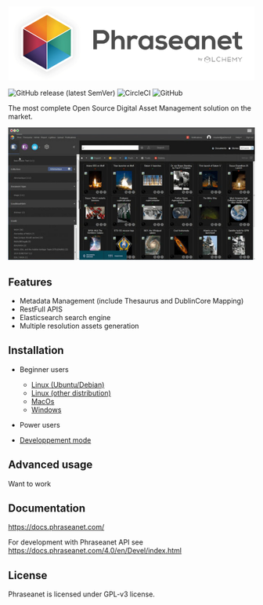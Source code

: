 ![Phraseanet logo](doc/pic/phraseanetLogo.png)

![GitHub release (latest SemVer)](https://img.shields.io/github/v/release/alchemy-fr/Phraseanet)
![CircleCI](https://img.shields.io/circleci/build/github/alchemy-fr/Phraseanet/master)
![GitHub](https://img.shields.io/github/license/alchemy-fr/Phraseanet)


The most complete Open Source Digital Asset Management solution on the market.

![Phraseanet logo](doc/pic/phraseanetUI.jpg)

## Features

 - Metadata Management (include Thesaurus and DublinCore Mapping)
 - RestFull APIS
 - Elasticsearch search engine
 - Multiple resolution assets generation

## Installation

 - Beginner users
    - [Linux (Ubuntu/Debian)](./doc/installLinux.md)
    - [Linux (other distribution)](./doc/installLinux.md)
    - [MacOs](./doc/installDemo.md)
    - [Windows](./doc/installDemo.md)
    
 - Power users   
 
 - [Developpement mode](./doc/installDev.md)

## Advanced usage

Want to work 

## Documentation

https://docs.phraseanet.com/

For development with Phraseanet API see https://docs.phraseanet.com/4.0/en/Devel/index.html

## License

Phraseanet is licensed under GPL-v3 license.






